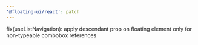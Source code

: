 ```yaml
---
'@floating-ui/react': patch
---
```


fix(useListNavigation): apply descendant prop on floating element only for
non-typeable combobox references
